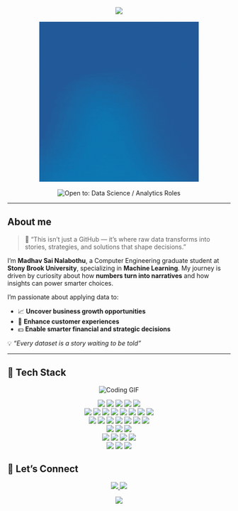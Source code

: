 <p align="center">
  <img src="https://readme-typing-svg.demolab.com?font=Fira+Code&size=24&pause=1500&color=00F7FF&center=true&vCenter=true&width=720&lines=Welcome+to+Madhav's+GitHub+Portfolio"/>
</p>

<p align="center">
  <img src="./HI.gif" alt="Hi GIF" width="360">

</p>


<p align="center">
  <img src="https://img.shields.io/badge/Open%20to%3A-Data%20Science%20%2F%20Analytics%20%20Roles-8000FF?style=for-the-badge" alt="Open to: Data Science / Analytics Roles" />
</p>

---

## About me

> 💬 “This isn’t just a GitHub — it’s where raw data transforms into stories, strategies, and solutions that shape decisions.”  

I’m **Madhav Sai Nalabothu**, a Computer Engineering graduate student at **Stony Brook University**, specializing in **Machine Learning**. My journey is driven by curiosity about how **numbers turn into narratives** and how insights can power smarter choices.  

I’m passionate about applying data to:  
- 📈 **Uncover business growth opportunities**  
- 👥 **Enhance customer experiences**  
- 💵 **Enable smarter financial and strategic decisions**  


💡 *“Every dataset is a story waiting to be told”*  

---


## 🧠 Tech Stack

<p align="center">
  <img src="https://media4.giphy.com/media/v1.Y2lkPTc5MGI3NjExYmZneWZxZ2V5NmJobWU0dmt5NTBqOHd2N2V6Ynk1bG5tdWI4MXowcCZlcD12MV9pbnRlcm5hbF9naWZfYnlfaWQmY3Q9Zw/qgQUggAC3Pfv687qPC/giphy.gif" width="300" alt="Coding GIF"/>
</p>

<p align="center">

  <!-- Programming & Databases -->
  <img src="https://img.shields.io/badge/Python-3776AB?logo=python&logoColor=white&style=for-the-badge"/>
  <img src="https://img.shields.io/badge/R-276DC3?logo=r&logoColor=white&style=for-the-badge"/>
  <img src="https://img.shields.io/badge/MySQL-4479A1?logo=mysql&logoColor=white&style=for-the-badge"/>
  <img src="https://img.shields.io/badge/PostgreSQL-336791?logo=postgresql&logoColor=white&style=for-the-badge"/>
  <img src="https://img.shields.io/badge/Excel-217346?logo=microsoftexcel&logoColor=white&style=for-the-badge"/>

  <!-- Frameworks & Tools -->
  <br/>
  <img src="https://img.shields.io/badge/TensorFlow-FF6F00?logo=tensorflow&logoColor=white&style=for-the-badge"/>
  <img src="https://img.shields.io/badge/PyTorch-EE4C2C?logo=pytorch&logoColor=white&style=for-the-badge"/>
  <img src="https://img.shields.io/badge/Keras-D00000?logo=keras&logoColor=white&style=for-the-badge"/>
  <img src="https://img.shields.io/badge/Flask-000000?logo=flask&logoColor=white&style=for-the-badge"/>
  <img src="https://img.shields.io/badge/Streamlit-FF4B4B?logo=streamlit&logoColor=white&style=for-the-badge"/>
  <img src="https://img.shields.io/badge/PySpark-E25A1C?logo=apachespark&logoColor=white&style=for-the-badge"/>
  <img src="https://img.shields.io/badge/dbt-FF694B?logo=dbt&logoColor=white&style=for-the-badge"/>
  <img src="https://img.shields.io/badge/Airflow-017CEE?logo=apacheairflow&logoColor=white&style=for-the-badge"/>

  <!-- Libraries -->
  <br/>
  <img src="https://img.shields.io/badge/NumPy-013243?logo=numpy&logoColor=white&style=for-the-badge"/>
  <img src="https://img.shields.io/badge/Pandas-150458?logo=pandas&logoColor=white&style=for-the-badge"/>
  <img src="https://img.shields.io/badge/scikit--learn-F7931E?logo=scikitlearn&logoColor=white&style=for-the-badge"/>
  <img src="https://img.shields.io/badge/Statsmodels-2F4F4F?style=for-the-badge"/>
  <img src="https://img.shields.io/badge/SciPy-8CAAE6?logo=scipy&logoColor=white&style=for-the-badge"/>
  <img src="https://img.shields.io/badge/Spacy-09A3D5?logo=spacy&logoColor=white&style=for-the-badge"/>
  <img src="https://img.shields.io/badge/OpenCV-5C3EE8?logo=opencv&logoColor=white&style=for-the-badge"/>

  <!-- Data Visualization -->
  <br/>
  <img src="https://img.shields.io/badge/Tableau-E97627?logo=tableau&logoColor=white&style=for-the-badge"/>
  <img src="https://img.shields.io/badge/Power%20BI-F2C811?logo=powerbi&logoColor=black&style=for-the-badge"/>
  <img src="https://img.shields.io/badge/Looker-4285F4?logo=looker&logoColor=white&style=for-the-badge"/>

  <!-- Cloud Platforms -->
  <br/>
  <img src="https://img.shields.io/badge/AWS-232F3E?logo=amazonaws&logoColor=white&style=for-the-badge"/>
  <img src="https://img.shields.io/badge/Google%20Cloud-4285F4?logo=googlecloud&logoColor=white&style=for-the-badge"/>
  <img src="https://img.shields.io/badge/BigQuery-669DF6?logo=googlebigquery&logoColor=white&style=for-the-badge"/>
  <img src="https://img.shields.io/badge/Snowflake-29B5E8?logo=snowflake&logoColor=white&style=for-the-badge"/>

  <!-- Dev Tools -->
  <br/>
  <img src="https://img.shields.io/badge/Git-F05032?logo=git&logoColor=white&style=for-the-badge"/>
  <img src="https://img.shields.io/badge/Jupyter-F37626?logo=jupyter&logoColor=white&style=for-the-badge"/>
  <img src="https://img.shields.io/badge/VS%20Code-007ACC?logo=visualstudiocode&logoColor=white&style=for-the-badge"/>

</p>


## 🔗 Let’s Connect

<p align="center">
  <a href="https://www.linkedin.com/in/nmadhav-sai/">
    <img src="https://img.shields.io/badge/LinkedIn-Madhav%20Sai%20Nalabothu-0A66C2?style=for-the-badge&logo=linkedin" />
  </a>
  <a href="mailto:madhavnms@gmail.com">
    <img src="https://img.shields.io/badge/Email-Contact%20Me-D14836?style=for-the-badge&logo=gmail&logoColor=white" />
  </a>
<p align="center">
  <img src="https://capsule-render.vercel.app/api?type=waving&color=0:ff0055,100:000000&height=120&section=footer&text=Thanks%20for%20stopping%20by!&fontColor=ffffff&fontSize=28" />
</p>
